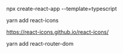 npx create-react-app <projeto> --template=typescript

yarn add react-icons

https://react-icons.github.io/react-icons/


yarn add react-router-dom

